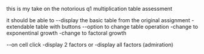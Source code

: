 this is my take on the notorious q1 multiplication table assessment

it should be able to
--display the basic table from the original assignment
-extendable table with buttons
--option to change table operation
-change to exponentinal growth
-change to factoral growth

--on cell click
-display 2 factors or
-display all factors (admiration)
